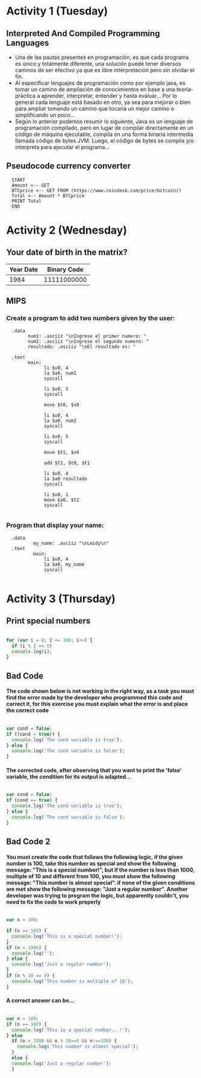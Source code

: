 # Activity 1 (Tuesday)

## **Interpreted And Compiled Programming Languages**

- Una de las pautas presentes en programación, es que cada programa es único y totalmente diferente, una solución puede tener diversos caminos de ser efectivo ya que es libre interpretación pero sin olvidar el fin. 
- Al especificar lenguajes de programación como por ejemplo java, es tomar un camino de ampliación de conocimientos en base a una teoría-práctica a aprender, interpretar, entender y hasta evaluar... Por lo general cada lenguaje está basado en otro, ya sea para mejorar o bien para ampliar tomando un camino que tocaría un mejor camino o simplificando un poco... 
- Según lo anterior podemos resumir lo siguiente, Java es un lenguaje de programación compilado, pero en lugar de compilar directamente en un código de máquina ejecutable, compila en una forma binaria intermedia llamada código de bytes JVM. Luego, el código de bytes se compila y/o interpreta para ejecutar el programa...


## Pseudocode currency converter

```
  START
  Amount <-- GET
  BTCprice <-- GET FROM (https://www.coindesk.com/price/bitcoin/)
  Total <-- Amount * BTCprice
  PRINT Total
  END

```

# Activity 2 (Wednesday)

## Your date of birth in the matrix?

| Year Date | Binary Code  | 
| --------- | ------------ | 
|    1984   |  11111000000 |  



## MIPS

### Create a program to add two numbers given by the user:


```
  .data
        num1: .asciiz "\nIngrese el primer numero: "
        num2: .asciiz "\nIngrese el segundo numero: "
        resultado: .asciiz "\nEl resultado es: "

  .text
  	    main:
              li $v0, 4
              la $a0, num1
              syscall

              li $v0, 5
              syscall

              move $t0, $v0

              li $v0, 4
              la $a0, num2 
              syscall

              li $v0, 5
              syscall

              move $t1, $v0

              add $t2, $t0, $t1

              li $v0, 4
              la $a0 resultado
              syscall

              li $v0, 1
              move $a0, $t2
              syscall
 
```

### Program that display your name:


```
  .data
	      my_name: .asciiz "\nLeidy\n"
  .text
	      main:
              li $v0, 4
              la $a0, my_name
              syscall
              
```


# Activity 3 (Thursday)

## Print special numbers 

``` javascript 

for (var i = 0; i <= 100; i++) {
  if (i % 2 == 0)
  console.log(i);
}

```

## Bad Code

#### The code shown below is not working in the right way, as a task you must find the error made by the developer who programmed this code and correct it, for this exercise you must explain what the error is and place the correct code

```javascript

var cond = false;
if ((cond = true)) {
  console.log('The cond variable is true');
} else {
  console.log('The cond variable is false');
}

```

#### The corrected code, after observing that you want to print the 'false' variable, the condition for its output is adapted...

``` javascript 

var cond = false;
if (cond == true) {
  console.log('The cond variable is true');
} else {
  console.log('The cond variable is false');
}

``` 

## Bad Code 2

#### You must create the code that follows the following logic, if the given number is 100, take this number as special and show the following message: "This is a special number!", but if the number is less than 1000, multiple of 10 and different from 100, you must show the following message: "This number is almost special". if none of the given conditions are met show the following message: "Just a regular number". Another developer was trying to program the logic, but apparently couldn't, you need to fix the code to work properly

``` javascript 

var n = 100;

if (n == 100) {
  console.log('This is a special number!');
}
if (n < 1000) {
  console.log('');
} else {
  console.log('Just a regular number');
}
if (n % 10 == 0) {
  console.log('This number is multiple of 10');
}

``` 

#### A correct answer can be...

``` javascript 

var n = 100;
if (n == 100) {
  console.log('This is a special number...!');
} else
  if (n < 1000 && n % 10==0 && n!==100) {
    console.log('This number is almost special');
  }
  else {
  console.log('Just a regular number');
  }

``` 



